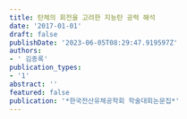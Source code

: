 ```yaml
---
title: 탄체의 회전을 고려한 지능탄 공력 해석
date: '2017-01-01'
draft: false
publishDate: '2023-06-05T08:29:47.919597Z'
authors:
- ' 김종록'
publication_types:
- '1'
abstract: ''
featured: false
publication: '*한국전산유체공학회 학술대회논문집*'
---
```


